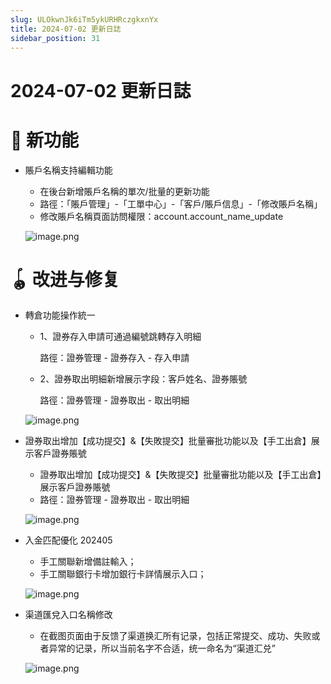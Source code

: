 ```yaml
---
slug: ULOkwnJk6iTm5ykURHRczgkxnYx
title: 2024-07-02 更新日誌
sidebar_position: 31
---
```



# 2024-07-02 更新日誌


# 🎉 新功能

- 賬戶名稱支持編輯功能
    - 在後台新增賬戶名稱的單次/批量的更新功能
    - 路徑：「賬戶管理」-「工單中心」-「客戶/賬戶信息」-「修改賬戶名稱」
    - 修改賬戶名稱頁面訪問權限：account.account_name_update

    ![image.png](/assets/a5e11feee171a7d0979c15fd28b199ca.png)


# 🪀 改进与修复

- 轉倉功能操作統一
    - 1、證券存入申請可通過編號跳轉存入明細

      路徑：證券管理 - 證券存入 - 存入申請

    - 2、證券取出明細新增展示字段：客戶姓名、證券賬號

      路徑：證券管理 - 證券取出 - 取出明細


    ![image.png](/assets/228baef55e27984817126b62fe08e3e7.png)

- 證券取出增加【成功提交】&【失敗提交】批量審批功能以及【手工出倉】展示客戶證券賬號
    - 證券取出增加【成功提交】&【失敗提交】批量審批功能以及【手工出倉】展示客戶證券賬號
    - 路徑：證券管理 - 證券取出 - 取出明細

    ![image.png](/assets/783e0449e77897e961812344dc0c7fcd.png)

- 入金匹配優化 202405
    - 手工關聯新增備註輸入；
    - 手工關聯銀行卡增加銀行卡詳情展示入口；

    ![image.png](/assets/0bc73d065425ee6a284f80d63d5fec80.png)

- 渠道匯兌入口名稱修改
    - 在截图页面由于反馈了渠道换汇所有记录，包括正常提交、成功、失败或者异常的记录，所以当前名字不合适，统一命名为“渠道汇兑”

    ![image.png](/assets/b7acc1e7cc0b4c28ddfcb0a2893fc336.png)

